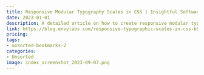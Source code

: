 ```yaml
---
title: Responsive Modular Typography Scales in CSS | Insightful Software
date: 2023-01-01
description: A detailed article on how to create responsive modular typography scales in CSS, including tips and best practices.
link: https://blog.envylabs.com/responsive-typographic-scales-in-css-b9f60431d1c4
pricing: 
tags: 
- unsorted-bookmarks-2 
categories: 
- Unsorted 
image: index_screenshot_2023-09-07.png
---
```

